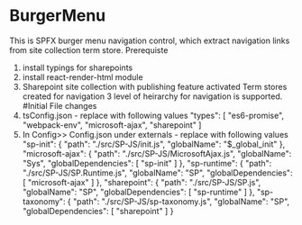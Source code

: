 # BurgerMenu
This is SPFX burger menu navigation control, which extract navigation links from site collection term store.
Prerequiste
  1. install typings for sharepoints
  2. install react-render-html module
  3. Sharepoint site collection with publishing feature activated
      Term stores created for navigation
      3 level of heirarchy for navigation is supported.
 #Initial File changes
 1. tsConfig.json - replace with following values
  "types": [
      "es6-promise",
      "webpack-env",
      "microsoft-ajax",
      "sharepoint"
    ]
2. In Config>> Config.json
    under externals - replace with following values
    "sp-init": {
      "path": "./src/SP-JS/init.js",
      "globalName": "$_global_init"
    },
    "microsoft-ajax": {
      "path": "./src/SP-JS/MicrosoftAjax.js",
      "globalName": "Sys",
      "globalDependencies": [
        "sp-init"
      ]
    },
    "sp-runtime": {
      "path": "./src/SP-JS/SP.Runtime.js",
      "globalName": "SP",
      "globalDependencies": [
        "microsoft-ajax"
      ]
    },
    "sharepoint": {
      "path": "./src/SP-JS/SP.js",
      "globalName": "SP",
      "globalDependencies": [
        "sp-runtime"
      ]
    },
    "sp-taxonomy": {
      "path": "./src/SP-JS/sp-taxonomy.js",
      "globalName": "SP",
      "globalDependencies": [
        "sharepoint"
      ]
    }
